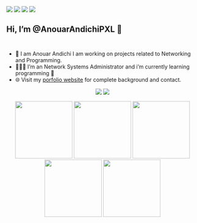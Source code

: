 [<img src="https://img.shields.io/badge/linkedin-%230077B5.svg?&style=for-the-badge&logo=linkedin&logoColor=white" />](https://www.linkedin.com/in/anouarandichi/) 
[<img src = "https://img.shields.io/badge/instagram-%23E4405F.svg?&style=for-the-badge&logo=instagram&logoColor=white">](https://www.instagram.com/anwar_dreno/) 
[<img src = "https://img.shields.io/badge/facebook-%231877F2.svg?&style=for-the-badge&logo=facebook&logoColor=white">](https://www.facebook.com/AnwarRiffian) 
[<img src ="https://img.shields.io/badge/Website-pk-%23.svg?&style=for-the-badge&logo=&logoColor=white%22">](https://anouar.cloud)

 
## Hi, I’m @AnouarAndichiPXL 👋 <br><br>
- 🤝 I am Anouar Andichi I am working on projects related to Networking and Programming.
- 👨🏽‍💻 I’m an Network Systems Administrator and i’m currently learning programming 🌱
- 🌐 Visit my [porfolio website](https://anwar-andichi.io/) for complete background and contact.

<p align = "center">
  <img src = "https://github-readme-stats.vercel.app/api?username=AnouarAndichi&show_icons=true&theme=radical&line_height=33">
  <img src = "https://github-readme-stats.vercel.app/api/top-langs/?username=AnouarAndichi&theme=radical&line_height=33">
</p>


<p align="center">
<img src="https://i.giphy.com/media/LMt9638dO8dftAjtco/200.webp" width="150"> 
<img src="https://i.giphy.com/media/KzJkzjggfGN5Py6nkT/200.webp" width="150">
<img src="https://i.giphy.com/media/IdyAQJVN2kVPNUrojM/200.webp" width="150"> 
<img src="https://media.giphy.com/media/UWt0rhp21JgLwoeFQP/giphy.gif" width ="150"/> 
<img src="https://media.giphy.com/media/kH6CqYiquZawmU1HI6/giphy.gif" width ="150"/> 
</p>
